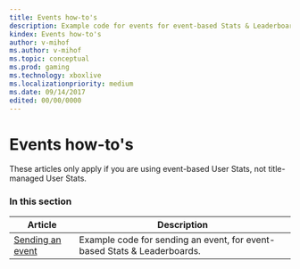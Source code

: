 ```yaml
---
title: Events how-to's
description: Example code for events for event-based Stats & Leaderboards.
kindex: Events how-to's
author: v-mihof
ms.author: v-mihof
ms.topic: conceptual
ms.prod: gaming
ms.technology: xboxlive
ms.localizationpriority: medium
ms.date: 09/14/2017
edited: 00/00/0000
---
```


# Events how-to's

These articles only apply if you are using event-based User Stats, not title-managed User Stats.


### In this section

| Article | Description |
|---------|-------------|
| [Sending an event](live-sending-an-event.md) | Example code for sending an event, for event-based Stats & Leaderboards. |
